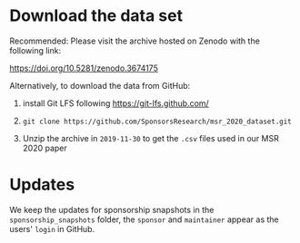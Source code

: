 # Download the data set

Recommended: Please visit the archive hosted on Zenodo with the following link: 

https://doi.org/10.5281/zenodo.3674175

Alternatively, to download the data from GitHub:

1. install Git LFS following https://git-lfs.github.com/

2. `git clone https://github.com/SponsorsResearch/msr_2020_dataset.git`

3. Unzip the archive in `2019-11-30` to get the `.csv` files used in our MSR 2020 paper

# Updates

We keep the updates for sponsorship snapshots in the `sponsorship_snapshots` folder, the `sponsor` and `maintainer` appear as the users' `login` in GitHub.
